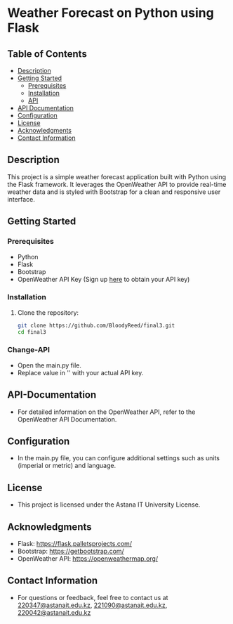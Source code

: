 # Weather Forecast on Python using Flask

## Table of Contents
- [Description](#description)
- [Getting Started](#getting-started)
  - [Prerequisites](#prerequisites)
  - [Installation](#installation)
  - [API](#change-api)
- [API Documentation](#api-documentation)
- [Configuration](#configuration)
- [License](#license)
- [Acknowledgments](#acknowledgments)
- [Contact Information](#contact-information)

## Description
This project is a simple weather forecast application built with Python using the Flask framework. It leverages the OpenWeather API to provide real-time weather data and is styled with Bootstrap for a clean and responsive user interface.

## Getting Started

### Prerequisites
- Python
- Flask
- Bootstrap
- OpenWeather API Key (Sign up [here](https://openweathermap.org/api) to obtain your API key)

### Installation
1. Clone the repository:
   ```bash
   git clone https://github.com/BloodyReed/final3.git
   cd final3

### Change-API
- Open the main.py file.
- Replace value in '' with your actual API key.

## API-Documentation
- For detailed information on the OpenWeather API, refer to the OpenWeather API Documentation.

## Configuration
- In the main.py file, you can configure additional settings such as units (imperial or metric) and language.

## License
- This project is licensed under the Astana IT University License.

## Acknowledgments
- Flask: https://flask.palletsprojects.com/
- Bootstrap: https://getbootstrap.com/
- OpenWeather API: https://openweathermap.org/

## Contact Information
- For questions or feedback, feel free to contact us at 220347@astanait.edu.kz, 221090@astanait.edu.kz, 220042@astanait.edu.kz
